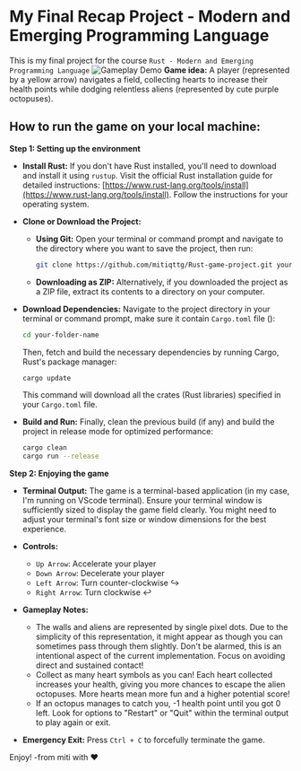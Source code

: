 # My Final Recap Project - Modern and Emerging Programming Language

This is my final project for the course `Rust - Modern and Emerging Programming Language`
![Gameplay Demo](rust_rush_game.gif)
**Game idea:** A player (represented by a yellow arrow) navigates a field, collecting hearts to increase their health points while dodging relentless aliens (represented by cute purple octopuses).

## How to run the game on your local machine:

**Step 1: Setting up the environment**

* **Install Rust:** If you don't have Rust installed, you'll need to download and install it using `rustup`. Visit the official Rust installation guide for detailed instructions: [https://www.rust-lang.org/tools/install](https://www.rust-lang.org/tools/install). Follow the instructions for your operating system.

* **Clone or Download the Project:**
    * **Using Git:** Open your terminal or command prompt and navigate to the directory where you want to save the project, then run:
        ```bash
        git clone https://github.com/mitiqttg/Rust-game-project.git your-folder-name
        ```
    * **Downloading as ZIP:** Alternatively, if you downloaded the project as a ZIP file, extract its contents to a directory on your computer.

* **Download Dependencies:** Navigate to the project directory in your terminal or command prompt, make sure it contain `Cargo.toml` file ():
    ```bash
    cd your-folder-name
    ```
    Then, fetch and build the necessary dependencies by running Cargo, Rust's package manager:
    ```bash
    cargo update
    ```
    This command will download all the crates (Rust libraries) specified in your `Cargo.toml` file.

* **Build and Run:** Finally, clean the previous build (if any) and build the project in release mode for optimized performance:
    ```bash
    cargo clean
    cargo run --release
    ```

**Step 2: Enjoying the game**

* **Terminal Output:** The game is a terminal-based application (in my case, I'm running on VScode terminal). Ensure your terminal window is sufficiently sized to display the game field clearly. You might need to adjust your terminal's font size or window dimensions for the best experience.

* **Controls:**
    * `Up Arrow`: Accelerate your player 
    * `Down Arrow`: Decelerate your player
    * `Left Arrow`: Turn counter-clockwise ↪️
    * `Right Arrow`: Turn clockwise ↩️

* **Gameplay Notes:**
    * The walls and aliens are represented by single pixel dots. Due to the simplicity of this representation, it might appear as though you can sometimes pass through them slightly. Don't be alarmed, this is an intentional aspect of the current implementation. Focus on avoiding direct and sustained contact!
    * Collect as many heart symbols as you can! Each heart collected increases your health, giving you more chances to escape the alien octopuses. More hearts mean more fun and a higher potential score!
    * If an octopus manages to catch you, -1 health point until you got 0 left. Look for options to "Restart" or "Quit" within the terminal output to play again or exit.

* **Emergency Exit:**
    Press `Ctrl + C` to forcefully terminate the game.

Enjoy!
-from miti with ❤️